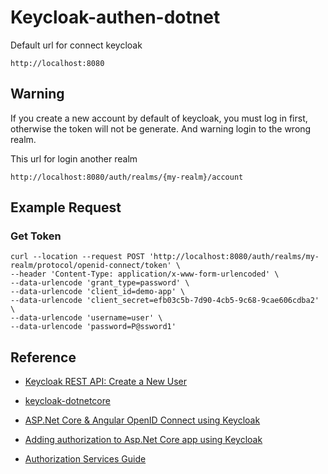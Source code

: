 # Keycloak-authen-dotnet

Default url for connect keycloak

`http://localhost:8080`

## Warning

If you create a new account by default of keycloak, you must log in first, otherwise the token will not be generate.
And warning login to the wrong realm.

This url for login another realm

`http://localhost:8080/auth/realms/{my-realm}/account`

## Example Request

### Get Token

```
curl --location --request POST 'http://localhost:8080/auth/realms/my-realm/protocol/openid-connect/token' \
--header 'Content-Type: application/x-www-form-urlencoded' \
--data-urlencode 'grant_type=password' \
--data-urlencode 'client_id=demo-app' \
--data-urlencode 'client_secret=efb03c5b-7d90-4cb5-9c68-9cae606cdba2' \
--data-urlencode 'username=user' \
--data-urlencode 'password=P@ssword1'
```



## Reference

- [Keycloak REST API: Create a New User](https://www.appsdeveloperblog.com/keycloak-rest-api-create-a-new-user/)

- [keycloak-dotnetcore](https://github.com/vmaleze/keycloak-dotnetcore)

- [ASP.Net Core & Angular OpenID Connect using Keycloak](https://medium.com/@xavier.hahn/asp-net-core-angular-openid-connect-using-keycloak-6437948c008)

- [Adding authorization to Asp.Net Core app using Keycloak](https://medium.com/@xavier.hahn/adding-authorization-to-asp-net-core-app-using-keycloak-c6c96ee0e655)

- [Authorization Services Guide](https://www.keycloak.org/docs/latest/authorization_services/#_getting_started_overview)